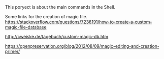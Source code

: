 This poryect is about the main commands in the Shell.

Some links for the creation of magic file.
https://stackoverflow.com/questions/7236191/how-to-create-a-custom-magic-file-database

http://cweiske.de/tagebuch/custom-magic-db.htm

https://openpreservation.org/blog/2012/08/09/magic-editing-and-creation-primer/